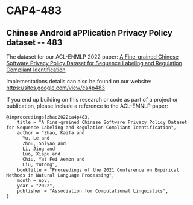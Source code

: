 #  CAP4-483
## **C**hinese **A**ndroid a**PP**lication **P**rivacy **P**olicy dataset -- 483

The dataset for our ACL-ENMLP 2022 paper:  [A Fine-grained Chinese Software Privacy Policy Dataset for Sequence Labeling and Regulation Compliant Identification](https://aclanthology.org/events/emnlp-2022/#2022-emnlp-main)


Implementations details can also be found on our website: 
https://sites.google.com/view/ca4p483

If you end up building on this research or code as part of a project or publication, please include a reference to the ACL-EMNLP paper:

```
@inproceedings{zhao2022ca4p483,
    title = "A Fine-grained Chinese Software Privacy Policy Dataset for Sequence Labeling and Regulation Compliant Identification",
    author = "Zhao, Kaifa and 
      Yu, Le and 
      Zhou, Shiyao and 
      Li, Jing and 
      Luo, Xiapu and 
      Chiu, Yat Fei Aemon and 
      Liu, Yutong",
    booktitle = "Proceedings of the 2021 Conference on Empirical Methods in Natural Language Processing",
    month = nov,
    year = "2022",
    publisher = "Association for Computational Linguistics",
}
```
